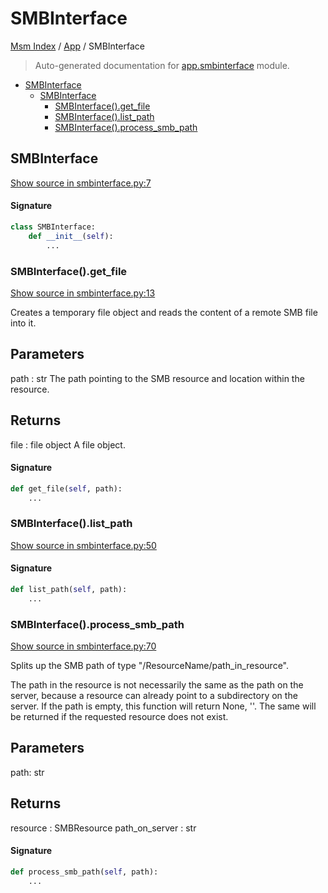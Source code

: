 # SMBInterface

[Msm Index](../README.md#msm-index) /
[App](./index.md#app) /
SMBInterface

> Auto-generated documentation for [app.smbinterface](https://github.com/HolgerGraef/MSM/blob/main/app/smbinterface.py) module.

- [SMBInterface](#smbinterface)
  - [SMBInterface](#smbinterface-1)
    - [SMBInterface().get_file](#smbinterface()get_file)
    - [SMBInterface().list_path](#smbinterface()list_path)
    - [SMBInterface().process_smb_path](#smbinterface()process_smb_path)

## SMBInterface

[Show source in smbinterface.py:7](https://github.com/HolgerGraef/MSM/blob/main/app/smbinterface.py#L7)

#### Signature

```python
class SMBInterface:
    def __init__(self):
        ...
```

### SMBInterface().get_file

[Show source in smbinterface.py:13](https://github.com/HolgerGraef/MSM/blob/main/app/smbinterface.py#L13)

Creates a temporary file object and reads the content of a remote SMB file into it.

Parameters
----------
path : str
    The path pointing to the SMB resource and location within the resource.

Returns
-------
file : file object
    A file object.

#### Signature

```python
def get_file(self, path):
    ...
```

### SMBInterface().list_path

[Show source in smbinterface.py:50](https://github.com/HolgerGraef/MSM/blob/main/app/smbinterface.py#L50)

#### Signature

```python
def list_path(self, path):
    ...
```

### SMBInterface().process_smb_path

[Show source in smbinterface.py:70](https://github.com/HolgerGraef/MSM/blob/main/app/smbinterface.py#L70)

Splits up the SMB path of type "/ResourceName/path_in_resource".

The path in the resource is not necessarily the same as the path on the server, because a resource can already
point to a subdirectory on the server. If the path is empty, this function will return None, ''. The same will
be returned if the requested resource does not exist.

Parameters
----------
path: str

Returns
-------
resource : SMBResource
path_on_server : str

#### Signature

```python
def process_smb_path(self, path):
    ...
```


